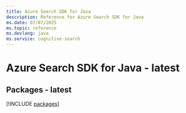 ```yaml
---
title: Azure Search SDK for Java
description: Reference for Azure Search SDK for Java
ms.date: 07/07/2025
ms.topic: reference
ms.devlang: java
ms.service: cognitive-search
---
```

# Azure Search SDK for Java - latest
## Packages - latest
[!INCLUDE [packages](search-index.md)]